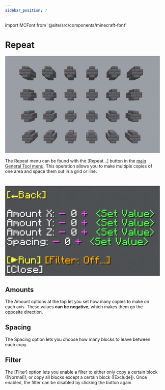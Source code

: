 ```yaml
---
sidebar_position: 7
---
```


import MCFont from '@site/src/components/minecraft-font'

# Repeat
![[Example of what this operation can look like]](img/operation_previews/repeat.png)

The Repeat menu can be found with the <MCFont color="#73086a">[Repeat...]</MCFont> button in the [main General Tool menu](usage#main-menu). This operation allows you to make multiple copies of one area and space them out in a grid or line.
#
![[The Repeat menu]](img/repeat_menu.png)

## Amounts
The <MCFont>Amount</MCFont> options at the top let you set how many copies to make on each axis. These values **can be negative**, which makes them go the opposite direction.

## Spacing
The <MCFont>Spacing</MCFont> option lets you choose how many blocks to leave between each copy.

## Filter
The <MCFont color="gold">[Filter]</MCFont> option lets you enable a filter to either only copy a certain block (<MCFont color="green">[Normal]</MCFont>), or copy all blocks except a certain block (<MCFont color="gold">[Exclude]</MCFont>). Once enabled, the filter can be disabled by clicking the button again.
